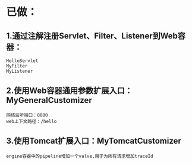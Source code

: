 # 已做：
## 1.通过注解注册Servlet、Filter、Listener到Web容器：
    HelloServlet
    MyFilter
    MyListener
## 2.使用Web容器通用参数扩展入口：MyGeneralCustomizer
    网络监听端口：8080
    web上下文路径：/hello
## 3.使用Tomcat扩展入口：MyTomcatCustomizer
    engine容器中的pipeline增加一个valve,用于为所有请求增加traceId